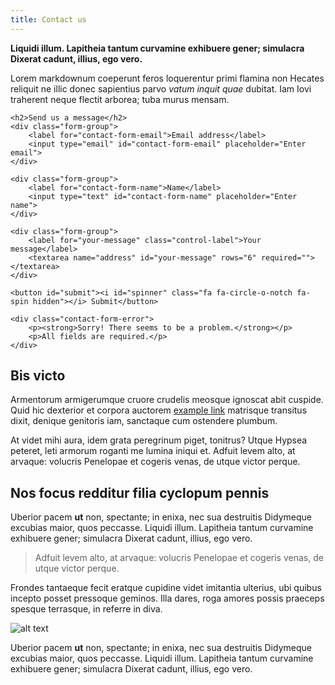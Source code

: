 ```yaml
---
title: Contact us
---
```


**Liquidi illum. Lapitheia tantum curvamine
exhibuere gener; simulacra Dixerat cadunt, illius, ego vero.**

Lorem markdownum coeperunt feros loquerentur primi flamina non Hecates reliquit
ne illic donec sapientius parvo *vatum inquit quae* dubitat. Iam Iovi traherent
neque flectit arborea; tuba murus mensam.

<form id="contact-form" action="" method="post" class="contact-form" role="form">

	<h2>Send us a message</h2>
	<div class="form-group">
		<label for="contact-form-email">Email address</label>
		<input type="email" id="contact-form-email" placeholder="Enter email">
	</div>

	<div class="form-group">
		<label for="contact-form-name">Name</label>
		<input type="text" id="contact-form-name" placeholder="Enter name">
	</div>

	<div class="form-group">
		<label for="your-message" class="control-label">Your message</label>
		<textarea name="address" id="your-message" rows="6" required=""></textarea>
	</div>

	<button id="submit"><i id="spinner" class="fa fa-circle-o-notch fa-spin hidden"></i> Submit</button>

	<div class="contact-form-error">
		<p><strong>Sorry! There seems to be a problem.</strong></p>
		<p>All fields are required.</p>
	</div>
</form>


## Bis victo

Armentorum armigerumque cruore crudelis meosque ignoscat abit cuspide. Quid hic
dexterior et corpora auctorem [example link](http://example.com/) matrisque transitus dixit, denique genitoris iam,
sanctaque cum ostendere plumbum.

At videt mihi aura, idem grata peregrinum piget, tonitrus? Utque Hypsea peteret,
leti armorum roganti me lumina iniqui et. Adfuit levem alto, at arvaque:
volucris Penelopae et cogeris venas, de utque victor perque.

## Nos focus redditur filia cyclopum pennis

Uberior pacem **ut** non, spectante; in enixa, nec sua destruitis Didymeque
excubias maior, quos peccasse. Liquidi illum. Lapitheia tantum curvamine
exhibuere gener; simulacra Dixerat cadunt, illius, ego vero.

> Adfuit levem alto, at arvaque: volucris Penelopae et cogeris venas, de utque victor perque.

Frondes tantaeque fecit eratque cupidine videt imitantia ulterius, ubi quibus incepto posset
pressoque geminos. Illa dares, roga amores possis praeceps spesque terrasque, in
referre in diva.

![alt text](/assets/test-hero.jpg "image-center")

Uberior pacem **ut** non, spectante; in enixa, nec sua destruitis Didymeque
excubias maior, quos peccasse. Liquidi illum. Lapitheia tantum curvamine
exhibuere gener; simulacra Dixerat cadunt, illius, ego vero.
